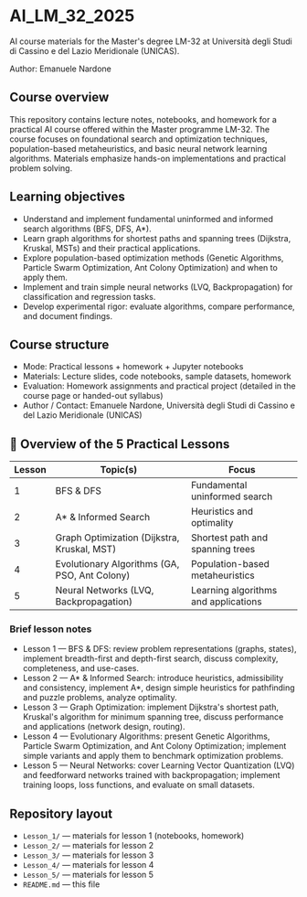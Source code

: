 # AI_LM_32_2025

AI course materials for the Master's degree LM-32 at
Università degli Studi di Cassino e del Lazio Meridionale (UNICAS).

Author: Emanuele Nardone

## Course overview

This repository contains lecture notes, notebooks, and homework for a practical
AI course offered within the Master programme LM-32. The course focuses on
foundational search and optimization techniques, population-based metaheuristics,
and basic neural network learning algorithms. Materials emphasize hands-on
implementations and practical problem solving.

## Learning objectives

- Understand and implement fundamental uninformed and informed search
  algorithms (BFS, DFS, A*).
- Learn graph algorithms for shortest paths and spanning trees (Dijkstra,
  Kruskal, MSTs) and their practical applications.
- Explore population-based optimization methods (Genetic Algorithms, Particle
  Swarm Optimization, Ant Colony Optimization) and when to apply them.
- Implement and train simple neural networks (LVQ, Backpropagation) for
  classification and regression tasks.
- Develop experimental rigor: evaluate algorithms, compare performance, and
  document findings.

## Course structure

- Mode: Practical lessons + homework + Jupyter notebooks
- Materials: Lecture slides, code notebooks, sample datasets, homework
- Evaluation: Homework assignments and practical project (detailed in the
  course page or handed-out syllabus)
- Author / Contact: Emanuele Nardone, Università degli Studi di Cassino e del
  Lazio Meridionale (UNICAS)

## 🧭 Overview of the 5 Practical Lessons

Lesson | Topic(s) | Focus
--- | --- | ---
1 | BFS & DFS | Fundamental uninformed search
2 | A* & Informed Search | Heuristics and optimality
3 | Graph Optimization (Dijkstra, Kruskal, MST) | Shortest path and spanning trees
4 | Evolutionary Algorithms (GA, PSO, Ant Colony) | Population-based metaheuristics
5 | Neural Networks (LVQ, Backpropagation) | Learning algorithms and applications

### Brief lesson notes

- Lesson 1 — BFS & DFS: review problem representations (graphs, states),
  implement breadth-first and depth-first search, discuss complexity,
  completeness, and use-cases.
- Lesson 2 — A* & Informed Search: introduce heuristics, admissibility and
  consistency, implement A*, design simple heuristics for pathfinding and
  puzzle problems, analyze optimality.
- Lesson 3 — Graph Optimization: implement Dijkstra's shortest path, Kruskal's
  algorithm for minimum spanning tree, discuss performance and applications
  (network design, routing).
- Lesson 4 — Evolutionary Algorithms: present Genetic Algorithms, Particle
  Swarm Optimization, and Ant Colony Optimization; implement simple variants
  and apply them to benchmark optimization problems.
- Lesson 5 — Neural Networks: cover Learning Vector Quantization (LVQ) and
  feedforward networks trained with backpropagation; implement training loops,
  loss functions, and evaluate on small datasets.

## Repository layout

- `Lesson_1/` — materials for lesson 1 (notebooks, homework)
- `Lesson_2/` — materials for lesson 2
- `Lesson_3/` — materials for lesson 3
- `Lesson_4/` — materials for lesson 4
- `Lesson_5/` — materials for lesson 5
- `README.md` — this file

